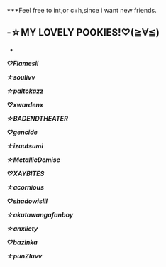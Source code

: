 ***Feel free to int,or c+h,since i want new friends.

-☆MY LOVELY POOKIES!♡(≧∀≦)
-
-
***♡Flamesii***

***☆soulivv***

***☆paltokazz***

***♡xwardenx***

***☆BADENDTHEATER***

***♡gencide***

***☆izuutsumi***

***☆MetallicDemise***

***♡XAYBITES***

***☆acornious***

***♡shadowislil***

***☆akutawangafanboy***

***☆anxiiety***

***♡bazlnka***

***☆punZluvv***
